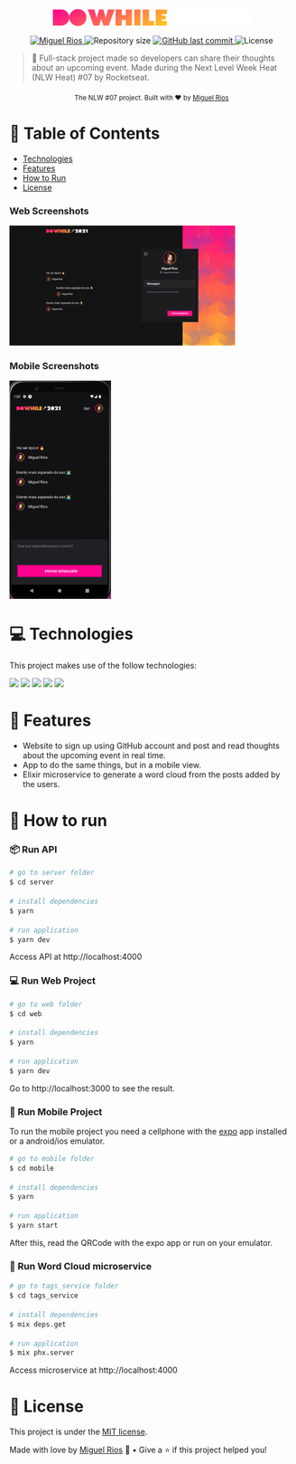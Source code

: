 <p align="center">
   <img src="./.github/logo.svg" alt="DoWhile 2021" width="350"/>
</p>

<p align="center">	
   <a href="https://www.linkedin.com/in/miguelriosoliveira/">
      <img alt="Miguel Rios" src="https://img.shields.io/badge/-miguelriosoliveira-DA319B?style=flat&logo=Linkedin&logoColor=white" />
   </a>

  <img alt="Repository size" src="https://img.shields.io/github/repo-size/miguelriosoliveira/dowhile-mural?color=DA319B" />

  <a href="https://github.com/miguelriosoliveira/dowhile-mural/commits/main">
    <img alt="GitHub last commit" src="https://img.shields.io/github/last-commit/miguelriosoliveira/dowhile-mural?color=DA319B" />
  </a>

  <img alt="License" src="https://img.shields.io/badge/license-MIT-DA319B" />
</p>

> :rocket: Full-stack project made so developers can share their thoughts about an upcoming event. Made during the Next Level Week Heat (NLW Heat) #07 by Rocketseat.

<div align="center">
  <sub>The NLW #07 project. Built with ❤︎ by
    <a href="https://github.com/miguelriosoliveira">Miguel Rios</a>
  </sub>
</div>

# :pushpin: Table of Contents

- [Technologies](#computer-technologies)
- [Features](#rocket-features)
- [How to Run](#construction_worker-how-to-run)
- [License](#closed_book-license)

### Web Screenshots

<div>
   <img src="./.github/web.png" width="400px">
</div>

### Mobile Screenshots

<div>
   <img src="./.github/mobile.png" width="180px">
</div>

# :computer: Technologies

This project makes use of the follow technologies:

[![](https://img.shields.io/badge/-TypeScript-%233178c6?style=flat&logo=typescript&logoColor=faf9f8)](https://www.typescriptlang.org/)
[![](https://img.shields.io/badge/-Express-%233D4B57?style=flat&logo=express)](https://expressjs.com/)
[![](https://img.shields.io/badge/-Socket.io-%2318191A?style=flat&logo=socket.io)](https://socket.io/)
[![](https://img.shields.io/badge/-Vite-%23faf9f8?style=flat&logo=vite)](https://vitejs.dev/)
[![](https://img.shields.io/badge/-Expo-%23121212?style=flat&logo=expo&logoColor=faf9f8)](https://expo.io/)

# :rocket: Features

- Website to sign up using GitHub account and post and read thoughts about the upcoming event in real time.
- App to do the same things, but in a mobile view.
- Elixir microservice to generate a word cloud from the posts added by the users.

# :construction_worker: How to run

### 📦 Run API

```bash
# go to server folder
$ cd server

# install dependencies
$ yarn

# run application
$ yarn dev
```

Access API at http://localhost:4000

### 💻 Run Web Project

```bash
# go to web folder
$ cd web

# install dependencies
$ yarn

# run application
$ yarn dev
```

Go to http://localhost:3000 to see the result.

### 📱 Run Mobile Project

To run the mobile project you need a cellphone with the [expo](https://play.google.com/store/apps/details?id=host.exp.exponent) app installed or a android/ios emulator.

```bash
# go to mobile folder
$ cd mobile

# install dependencies
$ yarn

# run application
$ yarn start
```

After this, read the QRCode with the expo app or run on your emulator.

### 📱 Run Word Cloud microservice

```bash
# go to tags_service folder
$ cd tags_service

# install dependencies
$ mix deps.get

# run application
$ mix phx.server
```

Access microservice at http://localhost:4000

# :closed_book: License

This project is under the [MIT license](./LICENSE).

Made with love by [Miguel Rios](https://github.com/miguelriosoliveira) 🚀 • Give a ⭐️ if this project helped you!
